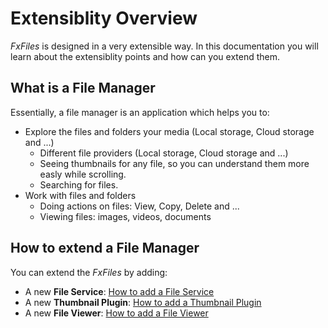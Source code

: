 # Extensiblity Overview
*FxFiles* is designed in a very extensible way. In this documentation you will learn about the extensiblity points and how can you extend them.

## What is a File Manager
Essentially, a file manager is an application which helps you to:
- Explore the files and folders your media (Local storage, Cloud storage and ...)
  - Different file providers (Local storage, Cloud storage and ...)
  - Seeing thumbnails for any file, so you can understand them more easly while scrolling.
  - Searching for files.
- Work with files and folders
  - Doing actions on files:  View, Copy, Delete and ...
  - Viewing files: images, videos, documents

## How to extend a File Manager
You can extend the *FxFiles* by adding:
 - A new **File Service**: [How to add a File Service](https://github.com/functionland/fx-files/blob/main/docs/file-service-overview.md)
 - A new **Thumbnail Plugin**: [How to add a Thumbnail Plugin](https://github.com/functionland/fx-files/blob/main/docs/thumbnail-plugin-overview.md)
 - A new **File Viewer**: [How to add a File Viewer](https://github.com/functionland/fx-files/blob/main/docs/file-viewer-overview.md)